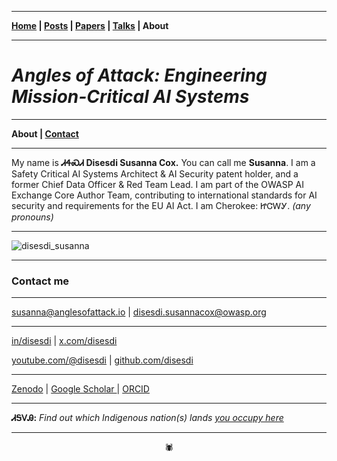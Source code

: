 -------

**[Home](https://anglesofattack.io/) \| [Posts](https://anglesofattack.io/posts.html) \| [Papers](https://anglesofattack.io/papers.html) \| [Talks](https://anglesofattack.io/talks.html) \| About**

-------

# *Angles of Attack: Engineering Mission-Critical AI Systems*

-------

**About \| [Contact](#contact-me)**

-------

My name is **ᏗᏎᏍᏗ Disesdi Susanna Cox.** You can call me **Susanna**. I am a Safety Critical AI Systems Architect & AI Security patent holder, and a former Chief Data Officer & Red Team Lead. I am part of the OWASP AI Exchange Core Author Team, contributing to international standards for AI security and requirements for the EU AI Act. I am Cherokee: ᏥᏣᎳᎩ. *(any pronouns)*

-------

![disesdi_susanna](disesdi_susanna.png)

-------

### Contact me

-------

<a href="mailto:susanna@anglesofattack.io" target="_blank" rel="noopener noreferrer">susanna@anglesofattack.io</a> \| <a href="disesdi.susannacox@owasp.org" target="_blank" rel="noopener noreferrer">disesdi.susannacox@owasp.org</a>

-------

<a href="https://www.linkedin.com/in/disesdi/" target="_blank" rel="noopener noreferrer">in/disesdi</a> \| <a href="https://twitter.com/disesdi/" target="_blank" rel="noopener noreferrer">x.com/disesdi</a>


<a href="https://www.youtube.com/@disesdi" target="_blank" rel="noopener noreferrer">youtube.com/@disesdi</a> \| <a href="https://github.com/disesdi" target="_blank" rel="noopener noreferrer">github.com/disesdi</a>

-------

<a href="https://zenodo.org/search?q=metadata.creators.person_or_org.name%3A%22Cox%2C%20Susanna%22&l=list&p=1&s=10&sort=bestmatch" target="_blank" rel="noopener noreferrer">Zenodo</a> \| <a href="https://scholar.google.com/citations?hl=en&user=mRCXIV8AAAAJ" target="_blank" rel="noopener noreferrer">Google Scholar </a> \| <a href="https://orcid.org/0009-0003-0568-0236" target="_blank" rel="noopener noreferrer">ORCID </a>

-------

**ᏗᎦᏙᎯ:** *Find out which Indigenous nation(s) lands <a href="https://native-land.ca/" target="_blank" rel="noopener noreferrer">you occupy here</a>*

-------

<div align="center">🕷</div>
